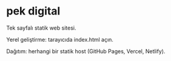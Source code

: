 # pek digital

Tek sayfalı statik web sitesi.

Yerel geliştirme: tarayıcıda index.html açın.

Dağıtım: herhangi bir statik host (GitHub Pages, Vercel, Netlify).

